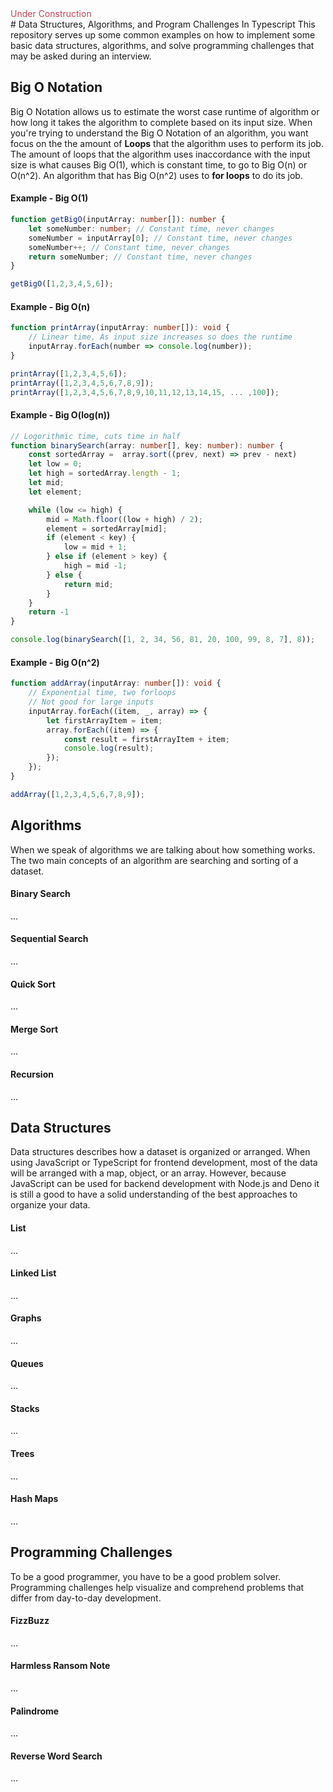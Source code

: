  <div style="color: #cb4154">Under Construction</div>
# Data Structures, Algorithms, and Program Challenges In Typescript
This repository serves up some common examples on how to implement some basic data structures, algorithms, and solve programming challenges that may be asked during an interview. 


## Big O Notation
Big O Notation allows us to estimate the worst case runtime of algorithm or how long it takes the algorithm to complete based on its input size. When you're trying to understand the Big O Notation of an algorithm, you want focus on the the amount of **Loops** that the algorithm uses to perform its job. The amount of loops that the algorithm uses inaccordance with the input size is what causes Big O(1), which is constant time, to go to Big O(n) or O(n^2). An algorithm that has Big O(n^2) uses to **for loops** to do its job.

#### Example - Big O(1)
```typescript
function getBigO(inputArray: number[]): number {
    let someNumber: number; // Constant time, never changes
    someNumber = inputArray[0]; // Constant time, never changes
    someNumber++; // Constant time, never changes
    return someNumber; // Constant time, never changes
}

getBigO([1,2,3,4,5,6]);
```

#### Example - Big O(n)
```typescript
function printArray(inputArray: number[]): void {
    // Linear time, As input size increases so does the runtime
    inputArray.forEach(number => console.log(number)); 
}

printArray([1,2,3,4,5,6]);
printArray([1,2,3,4,5,6,7,8,9]);
printArray([1,2,3,4,5,6,7,8,9,10,11,12,13,14,15, ... ,100]);
```
#### Example - Big O(log(n))
```typescript
// Logorithmic time, cuts time in half
function binarySearch(array: number[], key: number): number {
    const sortedArray =  array.sort((prev, next) => prev - next)
    let low = 0;
    let high = sortedArray.length - 1;
    let mid;
    let element;

    while (low <= high) {
        mid = Math.floor((low + high) / 2);
        element = sortedArray[mid];
        if (element < key) {
            low = mid + 1;
        } else if (element > key) {
            high = mid -1;
        } else {
            return mid;
        }
    }
    return -1
}

console.log(binarySearch([1, 2, 34, 56, 81, 20, 100, 99, 8, 7], 8));
```

#### Example - Big O(n^2)
```typescript
function addArray(inputArray: number[]): void {
    // Exponential time, two forloops
    // Not good for large inputs
    inputArray.forEach((item, _, array) => {
        let firstArrayItem = item;
        array.forEach((item) => {
            const result = firstArrayItem + item;
            console.log(result);
        });
    });
}

addArray([1,2,3,4,5,6,7,8,9]);
```

## Algorithms
When we speak of algorithms we are talking about how something works. The two main concepts of an algorithm are searching and sorting of a dataset.

#### Binary Search
...

#### Sequential Search
...

#### Quick Sort
...

#### Merge Sort
...

#### Recursion
...



## Data Structures
Data structures describes how a dataset is organized or arranged. When using JavaScript or TypeScript for frontend development, most of the data will be arranged with a map, object, or an array. However, because JavaScript can be used for backend development with Node.js and Deno it is still a good to have a solid understanding of the best approaches to organize your data.

#### List
...

#### Linked List
...

#### Graphs
...

#### Queues
...

#### Stacks
...

#### Trees
...

#### Hash Maps
...

## Programming Challenges
To be a good programmer, you have to be a good problem solver. Programming challenges help visualize and comprehend problems that differ from day-to-day development.

#### FizzBuzz
...

#### Harmless Ransom Note
...

#### Palindrome
...

#### Reverse Word Search
...

